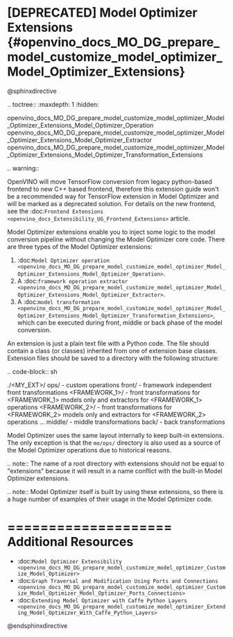 # [DEPRECATED] Model Optimizer Extensions {#openvino_docs_MO_DG_prepare_model_customize_model_optimizer_Model_Optimizer_Extensions}

@sphinxdirective

.. toctree::
   :maxdepth: 1
   :hidden:

   openvino_docs_MO_DG_prepare_model_customize_model_optimizer_Model_Optimizer_Extensions_Model_Optimizer_Operation
   openvino_docs_MO_DG_prepare_model_customize_model_optimizer_Model_Optimizer_Extensions_Model_Optimizer_Extractor
   openvino_docs_MO_DG_prepare_model_customize_model_optimizer_Model_Optimizer_Extensions_Model_Optimizer_Transformation_Extensions

.. warning::
   
   OpenVINO will move TensorFlow conversion from legacy python-based frontend to new C++ based frontend, therefore this extension guide won't be a recommended way for TensorFlow extension in Model Optimizer and will be marked as a deprecated solution. For details on the new frontend, see the :doc:`Frontend Extensions <openvino_docs_Extensibility_UG_Frontend_Extensions>` article.

Model Optimizer extensions enable you to inject some logic to the model conversion pipeline without changing the Model
Optimizer core code. There are three types of the Model Optimizer extensions:

1. :doc:`Model Optimizer operation <openvino_docs_MO_DG_prepare_model_customize_model_optimizer_Model_Optimizer_Extensions_Model_Optimizer_Operation>`.
2. A :doc:`framework operation extractor <openvino_docs_MO_DG_prepare_model_customize_model_optimizer_Model_Optimizer_Extensions_Model_Optimizer_Extractor>`.
3. A :doc:`model transformation <openvino_docs_MO_DG_prepare_model_customize_model_optimizer_Model_Optimizer_Extensions_Model_Optimizer_Transformation_Extensions>`, which can be executed during front, middle or back phase of the model conversion.

An extension is just a plain text file with a Python code. The file should contain a class (or classes) inherited from
one of extension base classes. Extension files should be saved to a directory with the following structure:

.. code-block:: sh
   
   ./<MY_EXT>/
              ops/                  - custom operations
              front/                - framework independent front transformations
                    <FRAMEWORK_1>/  - front transformations for <FRAMEWORK_1> models only and extractors for <FRAMEWORK_1> operations
                    <FRAMEWORK_2>/  - front transformations for <FRAMEWORK_2> models only and extractors for <FRAMEWORK_2> operations
                    ...
              middle/               - middle transformations
              back/                 - back transformations

Model Optimizer uses the same layout internally to keep built-in extensions. The only exception is that the 
``mo/ops/`` directory is also used as a source of the Model Optimizer operations due to historical reasons.

.. note:: 
   The name of a root directory with extensions should not be equal to "extensions" because it will result in a name conflict with the built-in Model Optimizer extensions.

.. note:: 
   Model Optimizer itself is built by using these extensions, so there is a huge number of examples of their usage in the Model Optimizer code.

====================
Additional Resources
====================

* :doc:`Model Optimizer Extensibility <openvino_docs_MO_DG_prepare_model_customize_model_optimizer_Customize_Model_Optimizer>`
* :doc:`Graph Traversal and Modification Using Ports and Connections <openvino_docs_MO_DG_prepare_model_customize_model_optimizer_Customize_Model_Optimizer_Model_Optimizer_Ports_Connections>`
* :doc:`Extending Model Optimizer with Caffe Python Layers <openvino_docs_MO_DG_prepare_model_customize_model_optimizer_Extending_Model_Optimizer_With_Caffe_Python_Layers>`

@endsphinxdirective
